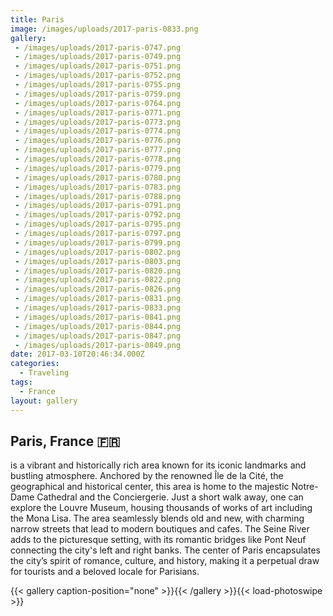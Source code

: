 ```yaml
---
title: Paris
image: /images/uploads/2017-paris-0833.png
gallery:
 - /images/uploads/2017-paris-0747.png
 - /images/uploads/2017-paris-0749.png
 - /images/uploads/2017-paris-0751.png
 - /images/uploads/2017-paris-0752.png
 - /images/uploads/2017-paris-0755.png
 - /images/uploads/2017-paris-0759.png
 - /images/uploads/2017-paris-0764.png
 - /images/uploads/2017-paris-0771.png
 - /images/uploads/2017-paris-0773.png
 - /images/uploads/2017-paris-0774.png
 - /images/uploads/2017-paris-0776.png
 - /images/uploads/2017-paris-0777.png
 - /images/uploads/2017-paris-0778.png
 - /images/uploads/2017-paris-0779.png
 - /images/uploads/2017-paris-0780.png
 - /images/uploads/2017-paris-0783.png
 - /images/uploads/2017-paris-0788.png
 - /images/uploads/2017-paris-0791.png
 - /images/uploads/2017-paris-0792.png
 - /images/uploads/2017-paris-0795.png
 - /images/uploads/2017-paris-0797.png
 - /images/uploads/2017-paris-0799.png
 - /images/uploads/2017-paris-0802.png
 - /images/uploads/2017-paris-0803.png
 - /images/uploads/2017-paris-0820.png
 - /images/uploads/2017-paris-0822.png
 - /images/uploads/2017-paris-0826.png
 - /images/uploads/2017-paris-0831.png
 - /images/uploads/2017-paris-0833.png
 - /images/uploads/2017-paris-0841.png
 - /images/uploads/2017-paris-0844.png
 - /images/uploads/2017-paris-0847.png
 - /images/uploads/2017-paris-0849.png
date: 2017-03-10T20:46:34.000Z
categories:
  - Traveling
tags:
  - France
layout: gallery
---
```


## Paris, France 🇫🇷

is a vibrant and historically rich area known for its iconic landmarks and bustling atmosphere. Anchored by the renowned Île de la Cité, the geographical and historical center, this area is home to the majestic Notre-Dame Cathedral and the Conciergerie. Just a short walk away, one can explore the Louvre Museum, housing thousands of works of art including the Mona Lisa. The area seamlessly blends old and new, with charming narrow streets that lead to modern boutiques and cafes. The Seine River adds to the picturesque setting, with its romantic bridges like Pont Neuf connecting the city's left and right banks. The center of Paris encapsulates the city’s spirit of romance, culture, and history, making it a perpetual draw for tourists and a beloved locale for Parisians.

{{< gallery caption-position="none" >}}{{< /gallery >}}{{< load-photoswipe >}}
